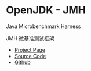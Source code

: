 OpenJDK - JMH
===

Java Microbenchmark Harness

JMH 微基准测试框架

- [Project Page](https://openjdk.java.net/projects/code-tools/jmh/)
- [Source Code](http://hg.openjdk.java.net/code-tools/jmh/)
- [Github](https://github.com/openjdk/jmh)
